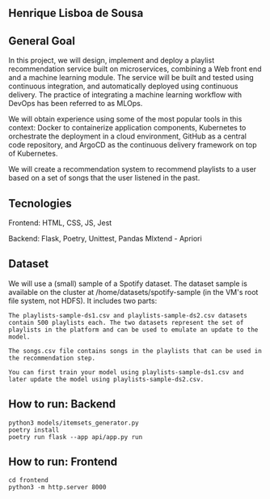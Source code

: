 ## Henrique Lisboa de Sousa

## General Goal

In this project, we will design, implement and deploy a playlist recommendation service built on microservices, combining a Web front end and a machine learning module. The service will be built and tested using continuous integration, and automatically deployed using continuous delivery. The practice of integrating a machine learning workflow with DevOps has been referred to as MLOps.

We will obtain experience using some of the most popular tools in this context: Docker to containerize application components, Kubernetes to orchestrate the deployment in a cloud environment, GitHub as a central code repository, and ArgoCD as the continuous delivery framework on top of Kubernetes.

We will create a recommendation system to recommend playlists to a user based on a set of songs that the user listened in the past.

## Tecnologies

Frontend:
    HTML, CSS, JS,
    Jest

Backend:
    Flask,
    Poetry,
    Unittest,
    Pandas
    Mlxtend - Apriori

## Dataset

We will use a (small) sample of a Spotify dataset. The dataset sample is available on the cluster at /home/datasets/spotify-sample (in the VM's root file system, not HDFS). It includes two parts:

    The playlists-sample-ds1.csv and playlists-sample-ds2.csv datasets contain 500 playlists each. The two datasets represent the set of playlists in the platform and can be used to emulate an update to the model.

    The songs.csv file contains songs in the playlists that can be used in the recommendation step.

    You can first train your model using playlists-sample-ds1.csv and later update the model using playlists-sample-ds2.csv.

## How to run: Backend
    python3 models/itemsets_generator.py
    poetry install
    poetry run flask --app api/app.py run

## How to run: Frontend
    cd frontend
    python3 -m http.server 8000 

